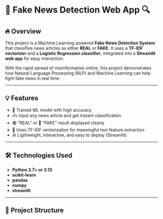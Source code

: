 # 📰 Fake News Detection Web App 🔍

## 🔥 Overview
This project is a Machine Learning-powered **Fake News Detection System** that classifies news articles as either **REAL** or **FAKE**. It uses a **TF-IDF vectorizer** and a **Logistic Regression classifier**, integrated into a **Streamlit web app** for easy interaction.

With the rapid spread of misinformation online, this project demonstrates how Natural Language Processing (NLP) and Machine Learning can help fight fake news in real time.

---

## 💡 Features
- 🧠 Trained ML model with high accuracy
- ✍️ Input any news article and get instant classification
- 🟢 "REAL" or 🔴 "FAKE" result displayed clearly
- 🧾 Uses TF-IDF vectorization for meaningful text feature extraction
- ⚙️ Lightweight, interactive, and easy to deploy (Streamlit)
---

## 🛠️ Technologies Used
- **Python 3.7+ or 3.13**
- **scikit-learn**
- **pandas**
- **numpy**
- **streamlit**

---

## 📁 Project Structure

